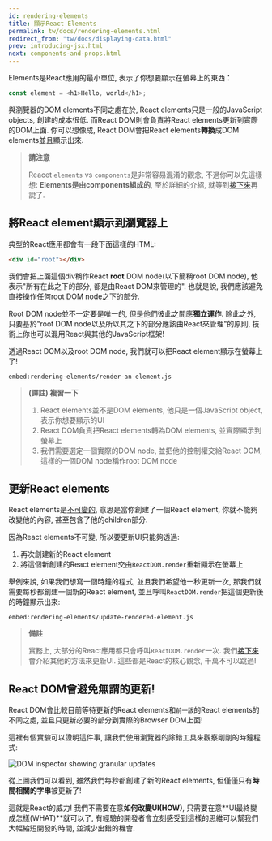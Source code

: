 ```yaml
---
id: rendering-elements
title: 顯示React Elements
permalink: tw/docs/rendering-elements.html
redirect_from: "tw/docs/displaying-data.html"
prev: introducing-jsx.html
next: components-and-props.html
---
```


Elements是React應用的最小單位, 表示了你想要顯示在螢幕上的東西：

```js
const element = <h1>Hello, world</h1>;
```

與瀏覽器的DOM elements不同之處在於, React elements只是一般的JavaScript objects, 創建的成本很低. 而React DOM則會負責將React elements更新到實際的DOM上面. 你可以想像成, React DOM會把React elements**轉換**成DOM elements並且顯示出來.

>**請注意**
>
> Reacet `elements` vs `components`是非常容易混淆的觀念, 不過你可以先這樣想: **Elements是由components組成的**, 至於詳細的介紹, 就等到[接下來](/docs/components-and-props.html)再說了. 

## 將React element顯示到瀏覽器上 

典型的React應用都會有一段下面這樣的HTML:

```html
<div id="root"></div>
```

我們會把上面這個div稱作React **root** DOM node(以下簡稱root DOM node), 他表示"所有在此之下的部分, 都是由React DOM來管理的". 也就是說, 我們應該避免直接操作任何root DOM node之下的部分. 

Root DOM node並不一定要是唯一的, 但是他們彼此之間應**獨立運作**. 除此之外, 只要基於"root DOM node以及所以其之下的部分應該由React來管理"的原則, 技術上你也可以混用React與其他的JavaScript框架!

透過React DOM以及root DOM node, 我們就可以把React element顯示在螢幕上了!

`embed:rendering-elements/render-an-element.js`

[](codepen://rendering-elements/render-an-element)

>**(譯註) 複習一下**
>
> 1. React elements並不是DOM elements, 他只是一個JavaScript object, 表示你想要顯示的UI
> 2. React DOM負責把React elements轉為DOM elements, 並實際顯示到螢幕上
> 3. 我們需要選定一個實際的DOM node, 並把他的控制權交給React DOM, 這樣的一個DOM node稱作root DOM node 

## 更新React elements

React elements是[不可變的](https://en.wikipedia.org/wiki/Immutable_object), 意思是當你創建了一個React element, 你就不能夠改變他的內容, 甚至包含了他的children部分. 

因為React elements不可變, 所以要更新UI只能夠透過:

1. 再次創建新的React element
2. 將這個新創建的React element交由`ReactDOM.render`重新顯示在螢幕上

舉例來說, 如果我們想寫一個時鐘的程式, 並且我們希望他一秒更新一次, 那我們就需要每秒都創建一個新的React element, 並且呼叫`ReactDOM.render`把這個更新後的時鐘顯示出來: 

`embed:rendering-elements/update-rendered-element.js`

[](codepen://rendering-elements/update-rendered-element)

>**備註**
>
> 實務上, 大部分的React應用都只會呼叫`ReactDOM.render`一次. 我們[接下來](/docs/state-and-lifecycle.html)會介紹其他的方法來更新UI. 這些都是React的核心觀念, 千萬不可以跳過!
>

## React DOM會避免無謂的更新!

React DOM會比較目前等待更新的React elements和`前一版`的React elements的不同之處, 並且只更新必要的部分到實際的Browser DOM上面!

這裡有個實驗可以證明這件事, 讓我們使用瀏覽器的除錯工具來觀察剛剛的時鐘程式:

![DOM inspector showing granular updates](../images/docs/granular-dom-updates.gif)

從上圖我們可以看到, 雖然我們每秒都創建了新的React elements, 但僅僅只有**時間相關的字串**被更新了! 

這就是React的威力! 我們不需要在意**如何改變UI(HOW)**, 只需要在意**UI最終變成怎樣(WHAT)**就可以了, 有經驗的開發者會立刻感受到這樣的思維可以幫我們大幅縮短開發的時間, 並減少出錯的機會.

